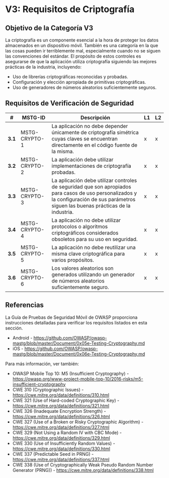 # V3: Requisitos de Criptografía

## Objetivo de la Categoría V3

La criptografía es un componente esencial a la hora de proteger los datos almacenados en un dispositivo móvil. También es una categoría en la que las cosas pueden ir terriblemente mal, especialmente cuando no se siguen las convenciones del estándar. El propósito de estos controles es asegurarse de que la aplicación utiliza criptografía siguiendo las mejores prácticas de la industria, incluyendo:

- Uso de librerías criptográficas reconocidas y probadas.
- Configuración y elección apropiada de primitivas criptográficas.
- Uso de generadores de números aleatorios suficientemente seguros.

## Requisitos de Verificación de Seguridad

| # | MSTG-ID | Descripción | L1 | L2 |
| -- | ---------- | ---------------------- | - | - |
| **3.1** | MSTG-CRYPTO-1 | La aplicación no debe depender únicamente de criptografía simétrica cuyas claves se encuentran directamente en el código fuente de la misma.| x | x |
| **3.2** | MSTG-CRYPTO-2 | La aplicación debe utilizar implementaciones de criptografía probadas. | x | x |
| **3.3** | MSTG-CRYPTO-3 | La aplicación debe utilizar controles de seguridad que son apropiados para casos de uso personalizados y la  configuración de sus parámetros siguen las buenas prácticas de la industria. | x | x |
| **3.4** | MSTG-CRYPTO-4 | La aplicación no debe utilizar protocolos o algoritmos criptográficos considerados obsoletos para su uso en seguridad. | x | x |
| **3.5** | MSTG-CRYPTO-5 | La aplicación no debe reutilizar una misma clave criptográfica para varios propósitos. | x | x |
| **3.6** | MSTG-CRYPTO-6 | Los valores aleatorios son generados utilizando un generador de números aleatorios suficientemente seguro. | x | x |

## Referencias

La Guía de Pruebas de Seguridad Móvil de OWASP proporciona instrucciones detalladas para verificar los requisitos listados en esta sección.

- Android - <https://github.com/OWASP/owasp-mastg/blob/master/Document/0x05e-Testing-Cryptography.md>
- iOS - <https://github.com/OWASP/owasp-mastg/blob/master/Document/0x06e-Testing-Cryptography.md>

Para más información, ver también:

- OWASP Mobile Top 10: M5 (Insufficient Cryptography) - <https://owasp.org/www-project-mobile-top-10/2016-risks/m5-insufficient-cryptography>
- CWE 310 (Cryptographic Issues) - <https://cwe.mitre.org/data/definitions/310.html>
- CWE 321 (Use of Hard-coded Cryptographic Key) - <https://cwe.mitre.org/data/definitions/321.html>
- CWE 326 (Inadequate Encryption Strength) - <https://cwe.mitre.org/data/definitions/326.html>
- CWE 327 (Use of a Broken or Risky Cryptographic Algorithm) - <https://cwe.mitre.org/data/definitions/327.html>
- CWE 329 (Not Using a Random IV with CBC Mode) - <https://cwe.mitre.org/data/definitions/329.html>
- CWE 330 (Use of Insufficiently Random Values) - <https://cwe.mitre.org/data/definitions/330.html>
- CWE 337 (Predictable Seed in PRNG) - <https://cwe.mitre.org/data/definitions/337.html>
- CWE 338 (Use of Cryptographically Weak Pseudo Random Number Generator (PRNG)) - <https://cwe.mitre.org/data/definitions/338.html>
